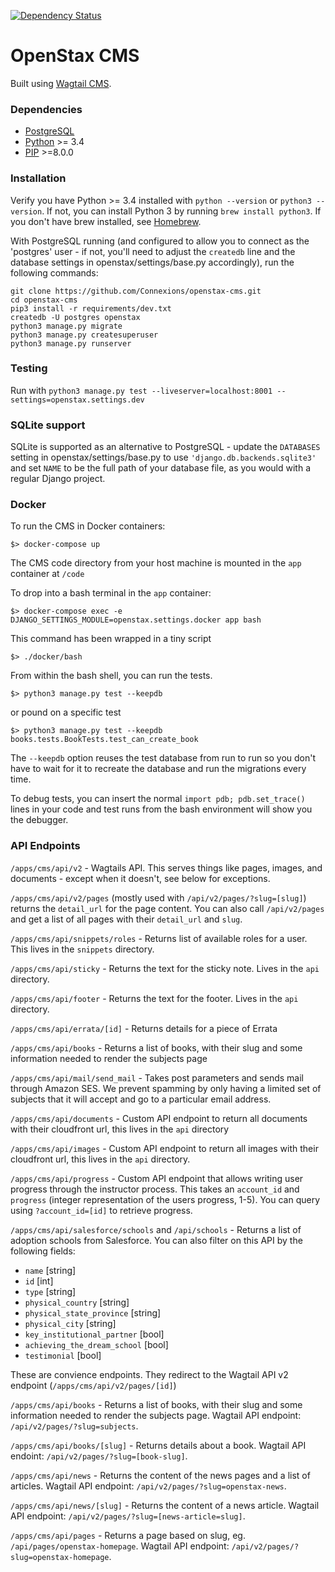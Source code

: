 [![Dependency Status](https://gemnasium.com/badges/github.com/openstax/openstax-cms.svg)](https://gemnasium.com/github.com/openstax/openstax-cms)

OpenStax CMS
=======================

Built using [Wagtail CMS](http://wagtail.io).

### Dependencies
* [PostgreSQL](http://www.postgresql.org)
* [Python](https://www.python.org/) >= 3.4
* [PIP](https://github.com/pypa/pip) >=8.0.0

### Installation

Verify you have Python >= 3.4 installed with `python --version` or `python3 --version`.
If not, you can install Python 3 by running `brew install python3`. If you don't have brew installed, see [Homebrew](http://brew.sh/).


With PostgreSQL running (and configured to allow you to connect as the 'postgres' user - if not, you'll need to adjust the `createdb` line and the database settings in openstax/settings/base.py accordingly), run the following commands:

    git clone https://github.com/Connexions/openstax-cms.git
    cd openstax-cms
    pip3 install -r requirements/dev.txt
    createdb -U postgres openstax
    python3 manage.py migrate
    python3 manage.py createsuperuser
    python3 manage.py runserver

### Testing

Run with ``python3 manage.py test --liveserver=localhost:8001 --settings=openstax.settings.dev``

### SQLite support

SQLite is supported as an alternative to PostgreSQL - update the `DATABASES` setting
in openstax/settings/base.py to use `'django.db.backends.sqlite3'` and set `NAME` to be the full path of your database file, as you would with a regular Django project.

### Docker

To run the CMS in Docker containers:

```
$> docker-compose up
```

The CMS code directory from your host machine is mounted in the `app` container at `/code`

To drop into a bash terminal in the `app` container:

```
$> docker-compose exec -e DJANGO_SETTINGS_MODULE=openstax.settings.docker app bash
```

This command has been wrapped in a tiny script

```
$> ./docker/bash
```

From within the bash shell, you can run the tests.

```
$> python3 manage.py test --keepdb
```

or pound on a specific test

```
$> python3 manage.py test --keepdb books.tests.BookTests.test_can_create_book
```

The `--keepdb` option reuses the test database from run to run so you don't have to wait for it to recreate the database and run the migrations every time.

To debug tests, you can insert the normal `import pdb; pdb.set_trace()` lines in your code and test runs from the bash environment will show you the debugger.

### API Endpoints
`/apps/cms/api/v2` - Wagtails API. This serves things like pages, images, and documents - except when it doesn't, see below for exceptions.

`/apps/cms/api/v2/pages` (mostly used with `/api/v2/pages/?slug=[slug]`) returns the `detail_url` for the page content. You can also call `/api/v2/pages` and get a list of all pages with their `detail_url` and `slug`.

 `/apps/cms/api/snippets/roles` - Returns list of available roles for a user. This lives in the `snippets` directory.

 `/apps/cms/api/sticky` - Returns the text for the sticky note. Lives in the `api` directory.

 `/apps/cms/api/footer` - Returns the text for the footer. Lives in the `api` directory.

 `/apps/cms/api/errata/[id]` - Returns details for a piece of Errata

 `/apps/cms/api/books` - Returns a list of books, with their slug and some information needed to render the subjects page

 `/apps/cms/api/mail/send_mail` - Takes post parameters and sends mail through Amazon SES. We prevent spamming by only having a limited set of subjects that it will accept and go to a particular email address.

 `/apps/cms/api/documents` - Custom API endpoint to return all documents with their cloudfront url, this lives in the `api` directory

 `/apps/cms/api/images` - Custom API endpoint to return all images with their cloudfront url, this lives in the `api` directory.

 `/apps/cms/api/progress` - Custom API endpoint that allows writing user progress through the instructor process. This takes an `account_id` and `progress` (integer representation of the users progress, 1-5). You can query using `?account_id=[id]` to retrieve progress.

 `/apps/cms/api/salesforce/schools` and `/api/schools` - Returns a list of adoption schools from Salesforce.
 You can also filter on this API by the following fields:
 - `name` [string]
 - `id` [int]
 - `type` [string]
 - `physical_country` [string]
 - `physical_state_province` [string]
 - `physical_city` [string]
 - `key_institutional_partner` [bool]
 - `achieving_the_dream_school` [bool]
 - `testimonial` [bool]



 These are convience endpoints. They redirect to the Wagtail API v2 endpoint (`/apps/cms/api/v2/pages/[id]`)

 `/apps/cms/api/books` - Returns a list of books, with their slug and some information needed to render the subjects page. Wagtail API endpoint: `/api/v2/pages/?slug=subjects`.

 `/apps/cms/api/books/[slug]` - Returns details about a book. Wagtail API endoint: `/api/v2/pages/?slug=[book-slug]`.

 `/apps/cms/api/news` - Returns the content of the news pages and a list of articles. Wagtail API endpoint: `/api/v2/pages/?slug=openstax-news`.

 `/apps/cms/api/news/[slug]` - Returns the content of a news article. Wagtail API endpoint: `/api/v2/pages/?slug=[news-article=slug]`.

 `/apps/cms/api/pages` - Returns a page based on slug, eg. `/api/pages/openstax-homepage`. Wagtail API endpoint: `/api/v2/pages/?slug=openstax-homepage`.

